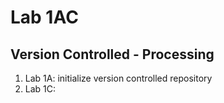 # Lab 1AC
## Version Controlled - Processing
1. Lab 1A: initialize version controlled repository
2. Lab 1C: 
